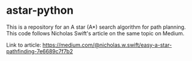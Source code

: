 # astar-python
This is a repository for an A star (A*) search algorithm for path planning. This code follows Nicholas Swift's article on the same topic on Medium.

Link to article: https://medium.com/@nicholas.w.swift/easy-a-star-pathfinding-7e6689c7f7b2
